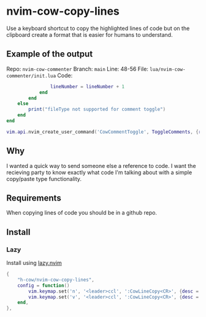# nvim-cow-copy-lines
Use a keyboard shortcut to copy the highlighted lines of code but on the clipboard create a format that is easier for humans to understand.

## Example of the output
Repo: `nvim-cow-commenter`
Branch: `main`
Line: 48-56
File: `lua/nvim-cow-commenter/init.lua`
Code: 
```lua
				lineNumber = lineNumber + 1
			end
		end
	else
		print("fileType not supported for comment toggle")
	end
end

vim.api.nvim_create_user_command('CowCommentToggle', ToggleComments, {range = true})
```

## Why
I wanted a quick way to send someone else a reference to code. I want the recieving party to know exactly what code I'm talking about with a simple copy/paste type functionality.

## Requirements
When copying lines of code you should be in a github repo.

## Install

### Lazy
Install using [lazy.nvim](https://github.com/folke/lazy.nvim)
```lua
{
    "h-cow/nvim-cow-copy-lines",
    config = function()
        vim.keymap.set('n', '<leader>ccl', ':CowLineCopy<CR>', {desc = "Code Copy Line"})
        vim.keymap.set('v', '<leader>ccl', ':CowLineCopy<CR>', {desc = "Code Copy Line"})
    end,
},
```
